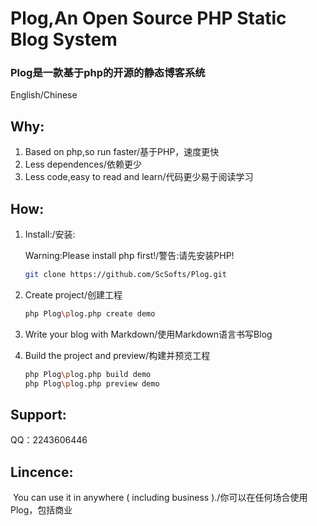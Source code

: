 # Plog,An Open Source PHP Static Blog System

### Plog是一款基于php的开源的静态博客系统

English/Chinese

## Why:

1. Based on php,so run faster/基于PHP，速度更快
2. Less dependences/依赖更少
3. Less code,easy to read and learn/代码更少易于阅读学习

## How:

1. Install:/安装:

	Warning:Please install php first!/警告:请先安装PHP!

    ```bash
    git clone https://github.com/ScSofts/Plog.git
    ```

2. Create project/创建工程

    ```bash
    php Plog\plog.php create demo
    ```
    
3. Write your blog with Markdown/使用Markdown语言书写Blog

4. Build the project and preview/构建并预览工程

   ```bash
   php Plog\plog.php build demo
   php Plog\plog.php preview demo
   ```

## Support:

   QQ：2243606446

## Lincence:

​	You can use it in anywhere ( including business )./你可以在任何场合使用Plog，包括商业